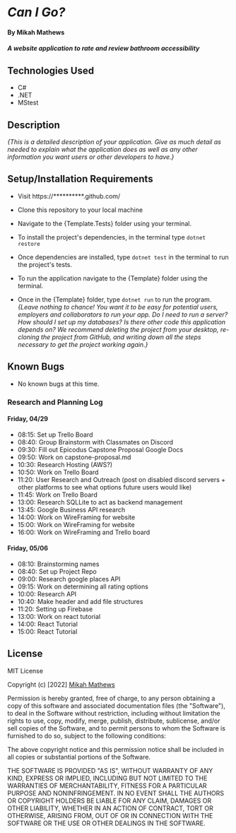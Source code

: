 # _Can I Go?_

#### By Mikah Mathews

#### _A website application to rate and review bathroom accessibility_

## Technologies Used
* C#
* .NET
* MStest

## Description

_{This is a detailed description of your application. Give as much detail as needed to explain what the application does as well as any other information you want users or other developers to have.}_

## Setup/Installation Requirements

* Visit https://**********.github.com/

* Clone this repository to your local machine
* Navigate to the {Template.Tests} folder using your terminal.
* To install the project's dependencies, in the terminal type ```dotnet restore```
* Once dependencies are installed, type ```dotnet test``` in the terminal to run the project's tests.
* To run the application navigate to the {Template} folder using the terminal.
* Once in the {Template} folder, type ```dotnet run``` to run the program.
_{Leave nothing to chance! You want it to be easy for potential users, employers and collaborators to run your app. Do I need to run a server? How should I set up my databases? Is there other code this application depends on? We recommend deleting the project from your desktop, re-cloning the project from GitHub, and writing down all the steps necessary to get the project working again.}_

## Known Bugs

* No known bugs at this time.

### Research and Planning Log
#### Friday, 04/29
* 08:15: Set up Trello Board
* 08:40: Group Brainstorm with Classmates on Discord
* 09:30: Fill out Epicodus Capstone Proposal Google Docs
* 09:50: Work on capstone-proposal.md
* 10:30: Research Hosting (AWS?)
* 10:50: Work on Trello Board
* 11:20: User Research and Outreach (post on disabled discord servers + other platforms to see what options future users would like)
* 11:45: Work on Trello Board
* 13:00: Research SQLLite to act as backend management
* 13:45: Google Business API research
* 14:00: Work on WireFraming for website
* 15:00: Work on WireFraming for website
* 16:00: Work on WireFraming and Trello board

#### Friday, 05/06
* 08:10: Brainstorming names
* 08:40: Set up Project Repo
* 09:00: Research google places API
* 09:15: Work on determining all rating options
* 10:00: Research API
* 10:40: Make header and add file structures
* 11:20: Setting up Firebase
* 13:00: Work on react tutorial
* 14:00: React Tutorial
* 15:00: React Tutorial


## License

MIT License

Copyright (c) [2022] [Mikah Mathews](https://github.com/mikah-mathews)

Permission is hereby granted, free of charge, to any person obtaining a copy
of this software and associated documentation files (the "Software"), to deal
in the Software without restriction, including without limitation the rights
to use, copy, modify, merge, publish, distribute, sublicense, and/or sell
copies of the Software, and to permit persons to whom the Software is
furnished to do so, subject to the following conditions:

The above copyright notice and this permission notice shall be included in all
copies or substantial portions of the Software.

THE SOFTWARE IS PROVIDED "AS IS", WITHOUT WARRANTY OF ANY KIND, EXPRESS OR
IMPLIED, INCLUDING BUT NOT LIMITED TO THE WARRANTIES OF MERCHANTABILITY,
FITNESS FOR A PARTICULAR PURPOSE AND NONINFRINGEMENT. IN NO EVENT SHALL THE
AUTHORS OR COPYRIGHT HOLDERS BE LIABLE FOR ANY CLAIM, DAMAGES OR OTHER
LIABILITY, WHETHER IN AN ACTION OF CONTRACT, TORT OR OTHERWISE, ARISING FROM,
OUT OF OR IN CONNECTION WITH THE SOFTWARE OR THE USE OR OTHER DEALINGS IN THE
SOFTWARE.